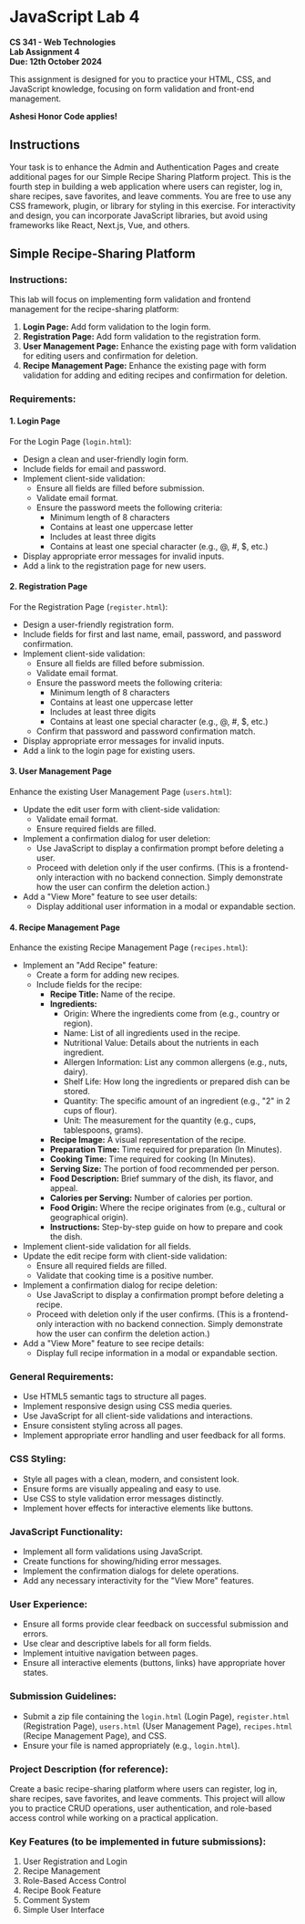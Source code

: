# JavaScript Lab 4

**CS 341 - Web Technologies**  
**Lab Assignment 4**  
**Due: 12th October 2024**

This assignment is designed for you to practice your HTML, CSS, and JavaScript knowledge, focusing on form validation and front-end management.

**Ashesi Honor Code applies!**

## Instructions

Your task is to enhance the Admin and Authentication Pages and create additional pages for our Simple Recipe Sharing Platform project. This is the fourth step in building a web application where users can register, log in, share recipes, save favorites, and leave comments. You are free to use any CSS framework, plugin, or library for styling in this exercise. For interactivity and design, you can incorporate JavaScript libraries, but avoid using frameworks like React, Next.js, Vue, and others.

## Simple Recipe-Sharing Platform

### Instructions:

This lab will focus on implementing form validation and frontend management for the recipe-sharing platform:

1. **Login Page:** Add form validation to the login form.
2. **Registration Page:** Add form validation to the registration form.
3. **User Management Page:** Enhance the existing page with form validation for editing users and confirmation for deletion.
4. **Recipe Management Page:** Enhance the existing page with form validation for adding and editing recipes and confirmation for deletion.

### Requirements:

#### 1. Login Page

For the Login Page (`login.html`):

- Design a clean and user-friendly login form.
- Include fields for email and password.
- Implement client-side validation:
  - Ensure all fields are filled before submission.
  - Validate email format.
  - Ensure the password meets the following criteria:
    - Minimum length of 8 characters
    - Contains at least one uppercase letter
    - Includes at least three digits
    - Contains at least one special character (e.g., @, #, $, etc.)
- Display appropriate error messages for invalid inputs.
- Add a link to the registration page for new users.

#### 2. Registration Page

For the Registration Page (`register.html`):

- Design a user-friendly registration form.
- Include fields for first and last name, email, password, and password confirmation.
- Implement client-side validation:
  - Ensure all fields are filled before submission.
  - Validate email format.
  - Ensure the password meets the following criteria:
    - Minimum length of 8 characters
    - Contains at least one uppercase letter
    - Includes at least three digits
    - Contains at least one special character (e.g., @, #, $, etc.)
  - Confirm that password and password confirmation match.
- Display appropriate error messages for invalid inputs.
- Add a link to the login page for existing users.

#### 3. User Management Page

Enhance the existing User Management Page (`users.html`):

- Update the edit user form with client-side validation:
  - Validate email format.
  - Ensure required fields are filled.
- Implement a confirmation dialog for user deletion:
  - Use JavaScript to display a confirmation prompt before deleting a user.
  - Proceed with deletion only if the user confirms. (This is a frontend-only interaction with no backend connection. Simply demonstrate how the user can confirm the deletion action.)
- Add a "View More" feature to see user details:
  - Display additional user information in a modal or expandable section.

#### 4. Recipe Management Page

Enhance the existing Recipe Management Page (`recipes.html`):

- Implement an "Add Recipe" feature:
  - Create a form for adding new recipes.
  - Include fields for the recipe:
    - **Recipe Title:** Name of the recipe.
    - **Ingredients:**
      - Origin: Where the ingredients come from (e.g., country or region).
      - Name: List of all ingredients used in the recipe.
      - Nutritional Value: Details about the nutrients in each ingredient.
      - Allergen Information: List any common allergens (e.g., nuts, dairy).
      - Shelf Life: How long the ingredients or prepared dish can be stored.
      - Quantity: The specific amount of an ingredient (e.g., "2" in 2 cups of flour).
      - Unit: The measurement for the quantity (e.g., cups, tablespoons, grams).
    - **Recipe Image:** A visual representation of the recipe.
    - **Preparation Time:** Time required for preparation (In Minutes).
    - **Cooking Time:** Time required for cooking (In Minutes).
    - **Serving Size:** The portion of food recommended per person.
    - **Food Description:** Brief summary of the dish, its flavor, and appeal.
    - **Calories per Serving:** Number of calories per portion.
    - **Food Origin:** Where the recipe originates from (e.g., cultural or geographical origin).
    - **Instructions:** Step-by-step guide on how to prepare and cook the dish.
- Implement client-side validation for all fields.
- Update the edit recipe form with client-side validation:
  - Ensure all required fields are filled.
  - Validate that cooking time is a positive number.
- Implement a confirmation dialog for recipe deletion:
  - Use JavaScript to display a confirmation prompt before deleting a recipe.
  - Proceed with deletion only if the user confirms. (This is a frontend-only interaction with no backend connection. Simply demonstrate how the user can confirm the deletion action.)
- Add a "View More" feature to see recipe details:
  - Display full recipe information in a modal or expandable section.

### General Requirements:

- Use HTML5 semantic tags to structure all pages.
- Implement responsive design using CSS media queries.
- Use JavaScript for all client-side validations and interactions.
- Ensure consistent styling across all pages.
- Implement appropriate error handling and user feedback for all forms.

### CSS Styling:

- Style all pages with a clean, modern, and consistent look.
- Ensure forms are visually appealing and easy to use.
- Use CSS to style validation error messages distinctly.
- Implement hover effects for interactive elements like buttons.

### JavaScript Functionality:

- Implement all form validations using JavaScript.
- Create functions for showing/hiding error messages.
- Implement the confirmation dialogs for delete operations.
- Add any necessary interactivity for the "View More" features.

### User Experience:

- Ensure all forms provide clear feedback on successful submission and errors.
- Use clear and descriptive labels for all form fields.
- Implement intuitive navigation between pages.
- Ensure all interactive elements (buttons, links) have appropriate hover states.

### Submission Guidelines:

- Submit a zip file containing the `login.html` (Login Page), `register.html` (Registration Page), `users.html` (User Management Page), `recipes.html` (Recipe Management Page), and CSS.
- Ensure your file is named appropriately (e.g., `login.html`).

### Project Description (for reference):

Create a basic recipe-sharing platform where users can register, log in, share recipes, save favorites, and leave comments. This project will allow you to practice CRUD operations, user authentication, and role-based access control while working on a practical application.

### Key Features (to be implemented in future submissions):

1. User Registration and Login
2. Recipe Management
3. Role-Based Access Control
4. Recipe Book Feature
5. Comment System
6. Simple User Interface
